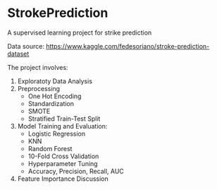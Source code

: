 # StrokePrediction
A supervised learning project for strike prediction 

Data source: https://www.kaggle.com/fedesoriano/stroke-prediction-dataset

The project involves:
1. Exploratoty Data Analysis
2. Preprocessing
    - One Hot Encoding
    - Standardization
    - SMOTE
    - Stratified Train-Test Split
3. Model Training and Evaluation:
    - Logistic Regression
    - KNN
    - Random Forest
    - 10-Fold Cross Validation
    - Hyperparameter Tuning
    - Accuracy, Precision, Recall, AUC
4. Feature Importance Discussion

